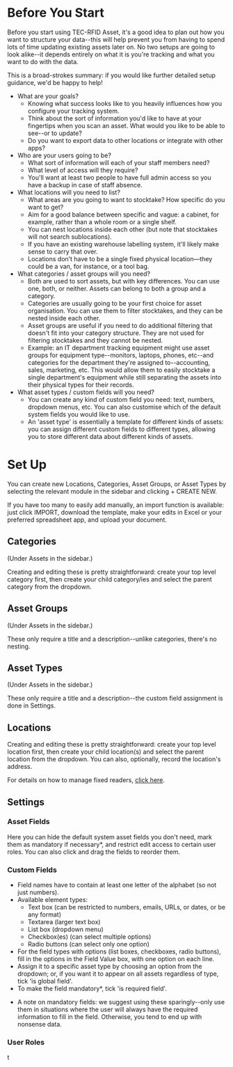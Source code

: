 # Before You Start

Before you start using TEC-RFID Asset, it's a good idea to plan out how you want to structure your data--this will help prevent you from having to spend lots of time updating existing assets later on. No two setups are going to look alike--it depends entirely on what it is you're tracking and what you want to do with the data. 

This is a broad-strokes summary: if you would like further detailed setup guidance, we'd be happy to help! 

 - What are your goals?
   - Knowing what success looks like to you heavily influences how you configure your tracking system.
   - Think about the sort of information you'd like to have at your fingertips when you scan an asset. What would you like to be able to see--or to update?
   - Do you want to export data to other locations or integrate with other apps?
 - Who are your users going to be?
   - What sort of information will each of your staff members need?
   - What level of access will they require?
   - You'll want at least two people to have full admin access so you have a backup in case of staff absence. 
 - What locations will you need to list?
   - What areas are you going to want to stocktake? How specific do you want to get? 
   - Aim for a good balance between specific and vague: a cabinet, for example, rather than a whole room or a single shelf. 
   - You can nest locations inside each other (but note that stocktakes will not search sublocations). 
   - If you have an existing warehouse labelling system, it'll likely make sense to carry that over.
   - Locations don’t have to be a single fixed physical location—they could be a van, for instance, or a tool bag.
 - What categories / asset groups will you need?
   - Both are used to sort assets, but with key differences. You can use one, both, or neither. Assets can belong to both a group and a category.
   - Categories are usually going to be your first choice for asset organisation. You can use them to filter stocktakes, and they can be nested inside each other.
   - Asset groups are useful if you need to do additional filtering that doesn't fit into your category structure. They are not used for filtering stocktakes and they cannot be nested. 
   - Example: an IT department tracking equipment might use asset groups for equipment type--monitors, laptops, phones, etc--and categories for the department they're assigned to--accounting, sales, marketing, etc. This would allow them to easily stocktake a single department's equipment while still separating the assets into their physical types for their records.
 - What asset types / custom fields will you need?
   - You can create any kind of custom field you need: text, numbers, dropdown menus, etc. You can also customise which of the default system fields you would like to use. 
   - An 'asset type' is essentially a template for different kinds of assets: you can assign different custom fields to different types, allowing you to store different data about different kinds of assets.

# Set Up

You can create new Locations, Categories, Asset Groups, or Asset Types by selecting the relevant module in the sidebar and clicking + CREATE NEW. 

If you have too many to easily add manually, an import function is available: just click IMPORT, download the template, make your edits in Excel or your preferred spreadsheet app, and upload your document. 

## Categories

(Under Assets in the sidebar.)

Creating and editing these is pretty straightforward: create your top level category first, then create your child category/ies and select the parent category from the dropdown. 

## Asset Groups

(Under Assets in the sidebar.)

These only require a title and a description--unlike categories, there's no nesting. 

## Asset Types

(Under Assets in the sidebar.)

These only require a title and a description--the custom field assignment is done in Settings. 

## Locations

Creating and editing these is pretty straightforward: create your top level location first, then create your child location(s) and select the parent location from the dropdown. You can also, optionally, record the location's address. 

For details on how to manage fixed readers, [click here](https://github.com/TEC-RFID/rfid-asset-documentation/blob/main/users/fixedreaders.md). 

## Settings

### Asset Fields

Here you can hide the default system asset fields you don't need, mark them as mandatory if necessary*, and restrict edit access to certain user roles. You can also click and drag the fields to reorder them. 

### Custom Fields

 - Field names have to contain at least one letter of the alphabet (so not just numbers).
 - Available element types:
   - Text box (can be restricted to numbers, emails, URLs, or dates, or be any format)
   - Textarea (larger text box)
   - List box (dropdown menu)
   - Checkbox(es) (can select multiple options)
   - Radio buttons (can select only one option)
  - For the field types with options (list boxes, checkboxes, radio buttons), fill in the options in the Field Value box, with one option on each line.
  - Assign it to a specific asset type by choosing an option from the dropdown; or, if you want it to appear on all assets regardless of type, tick 'is global field'.
  - To make the field mandatory*, tick 'is required field'.

* A note on mandatory fields: we suggest using these sparingly--only use them in situations where the user will always have the required information to fill in the field. Otherwise, you tend to end up with nonsense data.

### User Roles

t
